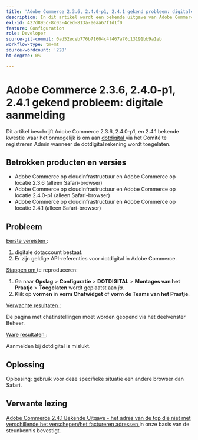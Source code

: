 ```yaml
---
title: 'Adobe Commerce 2.3.6, 2.4.0-p1, 2.4.1 gekend probleem: digitale aanmelding'
description: In dit artikel wordt een bekende uitgave van Adobe Commerce 2.3.6, 2.4.0-p1 en 2.4.1 beschreven, waarbij u zich niet via het deelvenster Beheer kunt aanmelden bij [dotdigital] (https://dotdigital.com/) wanneer de digitale account is ingeschakeld.
exl-id: 427d895c-8c03-4ced-813a-eeaa67f1d1f0
feature: Configuration
role: Developer
source-git-commit: 0ad52eceb776b71604c4f467a70c13191bb9a1eb
workflow-type: tm+mt
source-wordcount: '228'
ht-degree: 0%

---
```


# Adobe Commerce 2.3.6, 2.4.0-p1, 2.4.1 gekend probleem: digitale aanmelding

Dit artikel beschrijft Adobe Commerce 2.3.6, 2.4.0-p1, en 2.4.1 bekende kwestie waar het onmogelijk is om aan [ dotdigital ](https://dotdigital.com/) via het Comité te registreren Admin wanneer de dotdigital rekening wordt toegelaten.

## Betrokken producten en versies

* Adobe Commerce op cloudinfrastructuur en Adobe Commerce op locatie 2.3.6 (alleen Safari-browser)
* Adobe Commerce op cloudinfrastructuur en Adobe Commerce op locatie 2.4.0-p1 (alleen Safari-browser)
* Adobe Commerce op cloudinfrastructuur en Adobe Commerce op locatie 2.4.1 (alleen Safari-browser)

## Probleem

<u> Eerste vereisten </u>:

1. digitale dotaccount bestaat.
1. Er zijn geldige API-referenties voor dotdigital in Adobe Commerce.

<u> Stappen om </u> te reproduceren:

1. Ga naar **Opslag** > **Configuratie** > **DOTDIGITAL** > **Montages van het Praatje** > **Toegelaten** wordt geplaatst aan *ja.*
1. Klik op **vormen** in **vorm Chatwidget** of **vorm de Teams van het Praatje**.

<u> Verwachte resultaten </u>:

De pagina met chatinstellingen moet worden geopend via het deelvenster Beheer.

<u> Ware resultaten </u>:

Aanmelden bij dotdigital is mislukt.

## Oplossing

Oplossing: gebruik voor deze specifieke situatie een andere browser dan Safari.

## Verwante lezing

[ Adobe Commerce 2.4.1 Bekende Uitgave - het adres van de top die niet met verschillende het verschepen/het factureren adressen ](/help/troubleshooting/miscellaneous/magento-2-4-1-vertex-address-validation-message-post-address-update.md) in onze basis van de steunkennis bevestigt.
